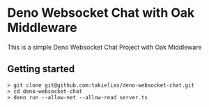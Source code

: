 # Deno Websocket Chat with Oak Middleware

This is a simple Deno Websocket Chat Project with Oak Middleware 
## Getting started

```
> git clone git@github.com:takielias/deno-websocket-chat.git
> cd deno-websocket-chat
> deno run --allow-net --allow-read server.ts
```

